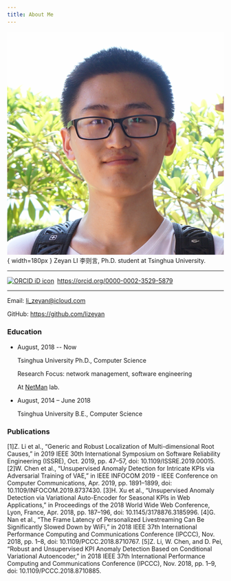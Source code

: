 ```yaml
---
title: About Me
---
```

![](/img/avatar.png){ width=180px }
Zeyan LI 李则言, Ph.D. student at Tsinghua University.

---
<div itemscope itemtype="https://schema.org/Person" style="width: 100%;"><a itemprop="sameAs" content="https://orcid.org/0000-0002-3529-5879" href="https://orcid.org/0000-0002-3529-5879" target="orcid.widget" rel="me noopener noreferrer" style="vertical-align:top;"><img src="https://orcid.org/sites/default/files/images/orcid_16x16.png" style="width:1em;margin-right:.5em;" alt="ORCID iD icon">https://orcid.org/0000-0002-3529-5879</a></div>

---


Email: [li_zeyan@icloud.com](mailto:li_zeyan@icloud.com)

GitHub: <https://github.com/lizeyan>



### Education

-   August, 2018 -- Now

    Tsinghua University Ph.D., Computer Science 

    Research Focus: network management, software engineering 

    At [NetMan](<https://netman.aiops.org/>) lab.

-   August, 2014 – June 2018

    Tsinghua University B.E., Computer Science

### Publications

[1]Z. Li et al., “Generic and Robust Localization of Multi-dimensional Root Causes,” in 2019 IEEE 30th International Symposium on Software Reliability Engineering (ISSRE), Oct. 2019, pp. 47–57, doi: 10.1109/ISSRE.2019.00015.
[2]W. Chen et al., “Unsupervised Anomaly Detection for Intricate KPIs via Adversarial Training of VAE,” in IEEE INFOCOM 2019 - IEEE Conference on Computer Communications, Apr. 2019, pp. 1891–1899, doi: 10.1109/INFOCOM.2019.8737430.
[3]H. Xu et al., “Unsupervised Anomaly Detection via Variational Auto-Encoder for Seasonal KPIs in Web Applications,” in Proceedings of the 2018 World Wide Web Conference, Lyon, France, Apr. 2018, pp. 187–196, doi: 10.1145/3178876.3185996.
[4]G. Nan et al., “The Frame Latency of Personalized Livestreaming Can Be Significantly Slowed Down by WiFi,” in 2018 IEEE 37th International Performance Computing and Communications Conference (IPCCC), Nov. 2018, pp. 1–8, doi: 10.1109/PCCC.2018.8710767.
[5]Z. Li, W. Chen, and D. Pei, “Robust and Unsupervised KPI Anomaly Detection Based on Conditional Variational Autoencoder,” in 2018 IEEE 37th International Performance Computing and Communications Conference (IPCCC), Nov. 2018, pp. 1–9, doi: 10.1109/PCCC.2018.8710885.


